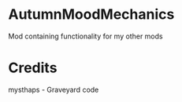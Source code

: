 # AutumnMoodMechanics
 Mod containing functionality for my other mods
 
# Credits 
mysthaps - Graveyard code
